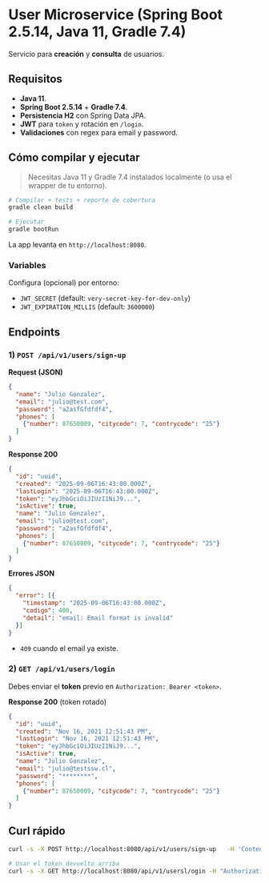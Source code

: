 # User Microservice (Spring Boot 2.5.14, Java 11, Gradle 7.4)

Servicio para **creación** y **consulta** de usuarios.

## Requisitos
- **Java 11**.
- **Spring Boot 2.5.14** + **Gradle 7.4**.
- **Persistencia H2** con Spring Data JPA.
- **JWT** para `token` y rotación en `/login`.
- **Validaciones** con regex para email y password.

## Cómo compilar y ejecutar

> Necesitas Java 11 y Gradle 7.4 instalados localmente (o usa el wrapper de tu entorno).

```bash
# Compilar + tests + reporte de cobertura
gradle clean build

# Ejecutar
gradle bootRun
```

La app levanta en `http://localhost:8080`.

### Variables
Configura (opcional) por entorno:
- `JWT_SECRET` (default: `very-secret-key-for-dev-only`)
- `JWT_EXPIRATION_MILLIS` (default: `3600000`)

## Endpoints

### 1) `POST /api/v1/users/sign-up`
**Request (JSON)**
```json
{
  "name": "Julio Gonzalez",
  "email": "julio@test.com",
  "password": "a2asfGfdfdf4",
  "phones": [
    {"number": 87650009, "citycode": 7, "contrycode": "25"}
  ]
}
```

**Response 200**
```json
{
  "id": "uuid",
  "created": "2025-09-06T16:43:00.000Z",
  "lastLogin": "2025-09-06T16:43:00.000Z",
  "token": "eyJhbGciOiJIUzI1NiJ9...",
  "isActive": true,
  "name": "Julio Gonzalez",
  "email": "julio@test.com",
  "password": "a2asfGfdfdf4",
  "phones": [
    {"number": 87650009, "citycode": 7, "contrycode": "25"}
  ]
}
```

**Errores JSON**
```json
{
  "error": [{
    "timestamp": "2025-09-06T16:43:00.000Z",
    "codigo": 400,
    "detail": "email: Email format is invalid"
  }]
}
```
- `409` cuando el email ya existe.

### 2) `GET /api/v1/users/login`
Debes enviar el **token** previo en `Authorization: Bearer <token>`.

**Response 200** (token rotado)
```json
{
  "id": "uuid",
  "created": "Nov 16, 2021 12:51:43 PM",
  "lastLogin": "Nov 16, 2021 12:51:43 PM",
  "token": "eyJhbGciOiJIUzI1NiJ9...",
  "isActive": true,
  "name": "Julio Gonzalez",
  "email": "julio@testssw.cl",
  "password": "********",
  "phones": [
    {"number": 87650009, "citycode": 7, "contrycode": "25"}
  ]
}
```

## Curl rápido
```bash
curl -s -X POST http://localhost:8080/api/v1/users/sign-up   -H 'Content-Type: application/json'   -d '{"name":"Julio","email":"julio@test.com","password":"abCdef12","phones":[{"number":12345678,"citycode":2,"contrycode":"56"}]}'

# Usar el token devuelto arriba
curl -s -X GET http://localhost:8080/api/v1/usersl/ogin -H "Authorization: Bearer <TOKEN>"
```


```

